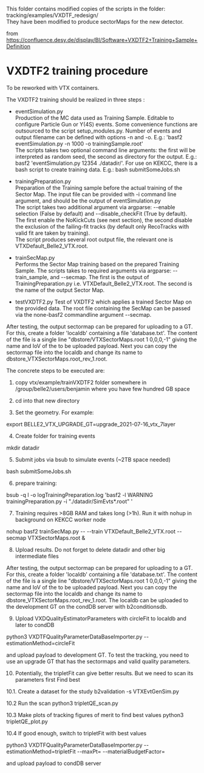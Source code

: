 This folder contains modified copies of the scripts in the folder: tracking/examples/VXDTF\_redesign/  
They have been modified to produce sectorMaps for the new detector.

from https://confluence.desy.de/display/BI/Software+VXDTF2+Training+Sample+Definition

VXDTF2 training procedure
======

To be reworked with VTX containers.

The VXDTF2 training should be realized in three steps :  

* eventSimulation.py  
Production of the MC data used as Training Sample. Editable to configure Particle Gun or Y(4S) events. Some convenience functions are outsourced to the script setup_modules.py. Number of events and output filename can be defined with options -n and -o. E.g.: 'basf2 eventSimulation.py -n 1000 -o trainingSample.root'  
The scripts takes two optional command line arguments: the first will be interpreted as random seed, the second as directory for the output. E.g.: basf2 'eventSimulation.py 12354 ./datadir/'. For use on KEKCC, there is a bash script to create training data. E.g.: bash submitSomeJobs.sh  

* trainingPreparation.py  
Preparation of the Training sample before the actual training of the Sector Map. The input file can be provided with -i command line argument, and should be the output of eventSimulation.py  
The script takes two additional argument via argparse:  --enable selection (False by default) and --disable_checkFit (True by default). The first enable the NoKickCuts (see next section), the second disable the exclusion of the failing-fit tracks (by default only RecoTracks with valid fit are taken by training).  
The script produces several root output file, the relevant one is VTXDefault\_Belle2\_VTX.root.  

* trainSecMap.py  
Performs the Sector Map training based on the prepared Training Sample. The scripts takes to required arguments via argparse: --train\_sample, and --secmap. The first is the output of TrainingPreparation.py i.e.  VTXDefault\_Belle2\_VTX.root. The second is the name of the output Sector Map.

* testVXDTF2.py
Test of VXDTF2 which applies a trained Sector Map on the provided data. The root file containing the SecMap can be passed via the
none-basf2 commandline argument --secmap.

After testing, the output sectormap can be prepared for uploading to a GT. For this, create a folder 'localdb' containing a file 'database.txt'. The content of 
the file is a single line "dbstore/VTXSectorMaps.root 1 0,0,0,-1" giving the name and IoV of the to be uploaded payload. Next you can copy the sectormap file 
into the localdb and change its name to dbstore\_VTXSectorMaps.root\_rev\_1.root. 


The concrete steps to be executed are: 

1. copy vtx/example/trainVXDTF2 folder somewhere in /group/belle2/users/benjamin  where you have few hundred GB space

2. cd into that new directory

3. Set the geometry. For example: 

export  BELLE2_VTX_UPGRADE_GT=upgrade_2021-07-16_vtx_7layer  

4. Create folder for training events

mkdir datadir 

5. Submit jobs via bsub to simulate events (~2TB space needed)

bash submitSomeJobs.sh

6. prepare training: 

bsub -q l -o logTrainingPreparation.log  'basf2 -l WARNING trainingPreparation.py -i "./datadir/SimEvts*.root" '

7. Training requires >8GB RAM and takes long (>1h). Run it with nohup in background on KEKCC worker node 


nohup basf2 trainSecMap.py -- --train VTXDefault_Belle2_VTX.root  --secmap VTXSectorMaps.root &


8) Upload results. Do not forget to delete datadir and other big intermediate files


After testing, the output sectormap can be prepared for uploading to a GT. For this, create a folder 'localdb' containing a file 'database.txt'. The content of
the file is a single line "dbstore/VTXSectorMaps.root 1 0,0,0,-1" giving the name and IoV of the to be uploaded payload. Next you can copy the sectormap file
into the localdb and change its name to dbstore\_VTXSectorMaps.root\_rev\_1.root.
The localdb can be uploaded to the development GT on the condDB server with b2conditionsdb.


9. Upload  VXDQualityEstimatorParameters with circleFit to localdb and later to condDB


python3 VXDTFQualityParameterDataBaseImporter.py --estimationMethod=circleFit

and upload payload to development GT. To test the tracking, you need to use an upgrade GT that has the sectormaps and valid quality parameters. 

10. Potentially, the tripletFit can give better results. But we need to scan its parameters first Find best

10.1. Create a dataset for the study
b2validation -s VTXEvtGenSim.py

10.2 Run the scan 
python3 tripletQE_scan.py

10.3 Make plots of tracking figures of merit  to find best values 
python3 tripletQE_plot.py

10.4 If good enough, switch to tripletFit with best values 

python3 VXDTFQualityParameterDataBaseImporter.py --estimationMethod=tripletFit --maxPt=<value> --materialBudgetFactor=<value>

and upload payload to condDB server
